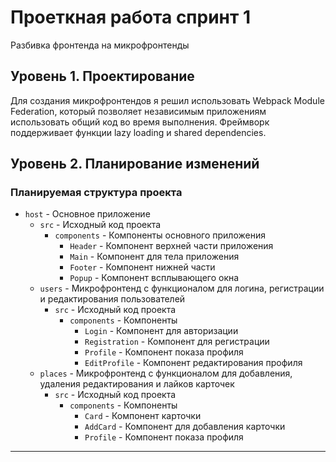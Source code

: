 # Проеткная работа спринт 1

Разбивка фронтенда на микрофронтенды

## Уровень 1. Проектирование

Для создания микрофронтендов я решил использовать Webpack Module Federation, который позволяет независимым приложениям использовать общий код во время выполнения. Фреймворк поддерживает функции lazy loading и shared dependencies. 

## Уровень 2. Планирование изменений

### Планируемая структура проекта

- `host` - Основное приложение
  - `src` - Исходный код проекта
      - `components` - Компоненты основного приложения
        - `Header` - Компонент верхней части приложения
        - `Main` - Компонент для тела приложения
        - `Footer` - Компонент нижней части
        - `Popup` - Компонент всплывающего окна
  - `users` - Микрофронтенд с функционалом для логина, регистрации и редактирования пользователей
    - `src` - Исходный код проекта
      - `components` - Компоненты
        - `Login` - Компонент для авторизации
        - `Registration` - Компонент для регистрации
        - `Profile` - Компонент показа профиля
        - `EditProfile` - Компонент редактирования профиля
  - `places` - Микрофронтенд с функционалом для добавления, удаления редактирования и лайков карточек
    - `src` - Исходный код проекта
      - `components` - Компоненты
        - `Card` - Компонент карточки
        - `AddCard` - Компонент для добавления карточки
        - `Profile` - Компонент показа профиля
---




